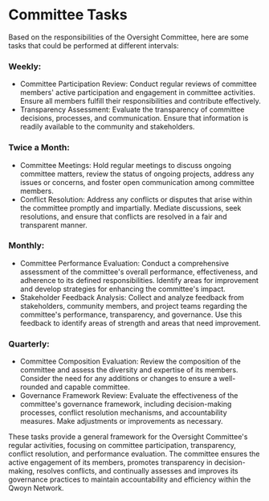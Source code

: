 # Committee Tasks

Based on the responsibilities of the Oversight Committee, here are some tasks that could be performed at different intervals:

### Weekly:

- Committee Participation Review: Conduct regular reviews of committee members' active participation and engagement in committee activities. Ensure all members fulfill their responsibilities and contribute effectively.
- Transparency Assessment: Evaluate the transparency of committee decisions, processes, and communication. Ensure that information is readily available to the community and stakeholders.

### Twice a Month:

- Committee Meetings: Hold regular meetings to discuss ongoing committee matters, review the status of ongoing projects, address any issues or concerns, and foster open communication among committee members.
- Conflict Resolution: Address any conflicts or disputes that arise within the committee promptly and impartially. Mediate discussions, seek resolutions, and ensure that conflicts are resolved in a fair and transparent manner.

### Monthly:

- Committee Performance Evaluation: Conduct a comprehensive assessment of the committee's overall performance, effectiveness, and adherence to its defined responsibilities. Identify areas for improvement and develop strategies for enhancing the committee's impact.
- Stakeholder Feedback Analysis: Collect and analyze feedback from stakeholders, community members, and project teams regarding the committee's performance, transparency, and governance. Use this feedback to identify areas of strength and areas that need improvement.

### Quarterly:

- Committee Composition Evaluation: Review the composition of the committee and assess the diversity and expertise of its members. Consider the need for any additions or changes to ensure a well-rounded and capable committee.
- Governance Framework Review: Evaluate the effectiveness of the committee's governance framework, including decision-making processes, conflict resolution mechanisms, and accountability measures. Make adjustments or improvements as necessary.

These tasks provide a general framework for the Oversight Committee's regular activities, focusing on committee participation, transparency, conflict resolution, and performance evaluation. The committee ensures the active engagement of its members, promotes transparency in decision-making, resolves conflicts, and continually assesses and improves its governance practices to maintain accountability and efficiency within the Qwoyn Network.